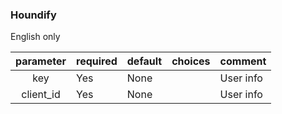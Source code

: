 ### Houndify

English only

| parameter | required  | default | choices      | comment   |
|:---------:|-----------|---------|--------------|-----------|
| key       | Yes       | None    |              | User info |
| client_id | Yes       | None    |              | User info |

